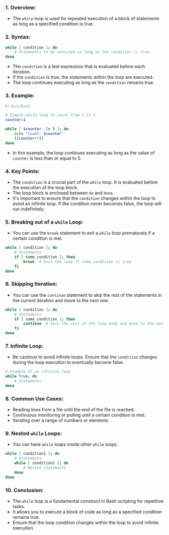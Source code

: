 

### 1. **Overview:**
- The `while` loop is used for repeated execution of a block of statements as long as a specified condition is true.

### 2. **Syntax:**
```bash
while [ condition ]; do
    # Statements to be executed as long as the condition is true
done
```

- The `condition` is a test expression that is evaluated before each iteration.
- If the `condition` is true, the statements within the loop are executed.
- The loop continues executing as long as the `condition` remains true.

### 3. **Example:**
```bash
#!/bin/bash

# Simple while loop to count from 1 to 5
counter=1

while [ $counter -le 5 ]; do
    echo "Count: $counter"
    ((counter++))
done
```

- In this example, the loop continues executing as long as the value of `counter` is less than or equal to 5.

### 4. **Key Points:**
   - The `condition` is a crucial part of the `while` loop. It is evaluated before the execution of the loop block.
   - The loop block is enclosed between `do` and `done`.
   - It's important to ensure that the `condition` changes within the loop to avoid an infinite loop. If the condition never becomes false, the loop will run indefinitely.

### 5. **Breaking out of a `while` Loop:**
   - You can use the `break` statement to exit a `while` loop prematurely if a certain condition is met.

   ```bash
   while [ condition ]; do
       # Statements
       if [ some_condition ]; then
           break  # Exit the loop if some_condition is true
       fi
   done
   ```

### 6. **Skipping Iteration:**
   - You can use the `continue` statement to skip the rest of the statements in the current iteration and move to the next one.

   ```bash
   while [ condition ]; do
       # Statements
       if [ some_condition ]; then
           continue  # Skip the rest of the loop body and move to the next iteration
       fi
   done
   ```

### 7. **Infinite Loop:**
   - Be cautious to avoid infinite loops. Ensure that the `condition` changes during the loop execution to eventually become false.

   ```bash
   # Example of an infinite loop
   while true; do
       # Statements
   done
   ```

### 8. **Common Use Cases:**
   - Reading lines from a file until the end of the file is reached.
   - Continuous monitoring or polling until a certain condition is met.
   - Iterating over a range of numbers or elements.

### 9. **Nested `while` Loops:**
   - You can have `while` loops inside other `while` loops.

   ```bash
   while [ condition1 ]; do
       # Statements
       while [ condition2 ]; do
           # Nested statements
       done
   done
   ```

### 10. **Conclusion:**
   - The `while` loop is a fundamental construct in Bash scripting for repetitive tasks.
   - It allows you to execute a block of code as long as a specified condition remains true.
   - Ensure that the loop condition changes within the loop to avoid infinite execution.
